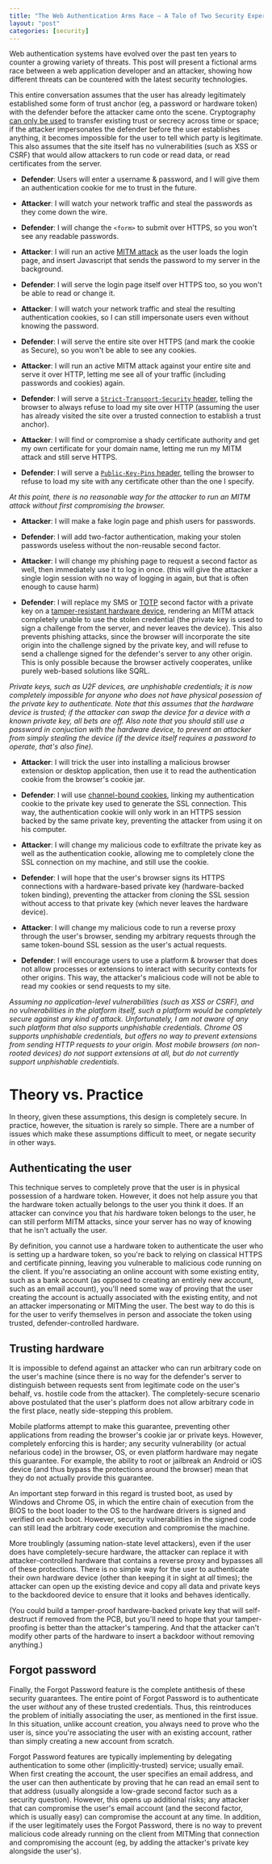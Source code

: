 ```yaml
---
title: "The Web Authentication Arms Race – A Tale of Two Security Experts"
layout: "post"
categories: [security]
---
```


Web authentication systems have evolved over the past ten years to counter a growing variety of threats.  This post will present a fictional arms race between a web application developer and an attacker, showing how different threats can be countered with the latest security technologies.

This entire conversation assumes that the user has already legitimately established some form of trust anchor (eg, a password or hardware token) with the defender before the attacker came onto the scene.  Cryptography [can only be used](http://blogs.msdn.com/b/ericlippert/archive/2011/09/27/keep-it-secret-keep-it-safe.aspx) to transfer existing trust or secrecy across time or space; if the attacker impersonates the defender before the user establishes anything, it becomes impossible for the user to tell which party is legitimate.  This also assumes that the site itself has no vulnerabilities (such as XSS or CSRF) that would allow attackers to run code or read data, or read certificates from the server.

 - **Defender**: Users will enter a username & password, and I will give them an authentication cookie for me to trust in the future.
 - **Attacker**: I will watch your network traffic and steal the passwords as they come down the wire.

 - **Defender**: I will change the `<form>` to submit over HTTPS, so you won't see any readable passwords.
 - **Attacker**: I will run an active [MITM attack](https://en.wikipedia.org/wiki/Man-in-the-middle_attack) as the user loads the login page, and insert Javascript that sends the password to my server in the background.

 - **Defender**: I will serve the login page itself over HTTPS too, so you won't be able to read or change it.
 - **Attacker**: I will watch your network traffic and steal the resulting authentication cookies, so I can still impersonate users even without knowing the password.

 - **Defender**: I will serve the entire site over HTTPS (and mark the cookie as Secure), so you won't be able to see any cookies.
 - **Attacker**: I will run an active MITM attack against your entire site and serve it over HTTP, letting me see all of your traffic (including passwords and cookies) again.

 - **Defender**: I will serve a [`Strict-Transport-Security` header](https://en.wikipedia.org/wiki/HTTP_Strict_Transport_Security), telling the browser to always refuse to load my site over HTTP (assuming the user has already visited the site over a trusted connection to establish a trust anchor).
 - **Attacker**: I will find or compromise a shady certificate authority and get my own certificate for your domain name, letting me run my MITM attack and still serve HTTPS. 
 
 - **Defender**: I will serve a [`Public-Key-Pins` header](https://en.wikipedia.org/wiki/HTTP_Public_Key_Pinning), telling the browser to refuse to load my site with any certificate other than the one I specify.
  
 _At this point, there is no reasonable way for the attacker to run an MITM attack without first compromising the browser._
  
 - **Attacker**: I will make a fake login page and phish users for passwords.
  
 - **Defender**: I will add two-factor authentication, making your stolen passwords useless without the non-reusable second factor.
  
 - **Attacker**: I will change my phishing page to request a second factor as well, then immediately use it to log in once.  (this will give the attacker a single login session with no way of logging in again, but that is often enough to cause harm)
  
 - **Defender**: I will replace my SMS or [TOTP](https://en.wikipedia.org/wiki/Time-based_One-time_Password_Algorithm) second factor with a private key on a [tamper-resistant hardware device](https://www.yubico.com/products/yubikey-hardware/), rendering an MITM attack completely unable to use the stolen credential (the private key is used to sign a challenge from the server, and never leaves the device).  This also prevents phishing attacks, since the browser will incorporate the site origin into the challenge signed by the private key, and will refuse to send a challenge signed for the defender's server to any other origin.  This is only possible because the browser actively cooperates, unlike purely web-based solutions like SQRL.
 
 _Private keys, such as U2F devices, are unphishable credentials; it is now completely impossible for anyone who does not have physical posession of the private key to authenticate.  Note that this assumes that the hardware device is trusted; if the attacker can swap the device for a device with a known private key, all bets are off.  Also note that you should still use a password in conjuction with the hardware device, to prevent an attacker from simply stealing the device (if the device itself requires a password to operate, that's also fine)._
 
 - **Attacker**: I will trick the user into installing a malicious browser extension or desktop application, then use it to read the authentication cookie from the browser's cookie jar.
 
 - **Defender**: I will use [channel-bound cookies](http://www.browserauth.net/channel-bound-cookies), linking my authentication cookie to the private key used to generate the SSL connection.  This way, the authentication cookie will only work in an HTTPS session backed by the same private key, preventing the attacker from using it on his computer.
 - **Attacker**: I will change my malicious code to exfiltrate the private key as well as the authentication cookie, allowing me to completely clone the SSL connection on my machine, and still use the cookie.
 
 - **Defender**: I will hope that the user's browser signs its HTTPS connections with a hardware-based private key (hardware-backed token binding), preventing the attacker from cloning the SSL session without access to that private key (which never leaves the hardware device).
 - **Attacker**: I will change my malicious code to run a reverse proxy through the user's browser, sending my arbitrary requests through the same token-bound SSL session as the user's actual requests.
 
 - **Defender**: I will encourage users to use a platform & browser that does not allow processes or extensions to interact with security contexts for other origins.  This way, the attacker's malicious code will not be able to read my cookies or send requests to my site.
  
  _Assuming no application-level vulnerabilities (such as XSS or CSRF), and no vulnerabilities in the platform itself, such a platform would be completely secure against any kind of attack.  Unfortunately, I am not aware of any such platform that also supports unphishable credentials.  Chrome OS supports unphishable credentials, but offers no way to prevent extensions from sending HTTP requests to your origin.  Most mobile browsers (on non-rooted devices) do not support extensions at all, but do not currently support unphishable credentials._
  
# Theory vs. Practice
In theory, given these assumptions, this design is completely secure.  In practice, however, the situation is rarely so simple.  There are a number of issues which make these assumptions difficult to meet, or negate security in other ways.

## Authenticating the user
This technique serves to completely prove that the user is in physical possession of a hardware token.  However, it does not help assure you that the hardware token actually belongs to the user you think it does.  If an attacker can convince you that _his_ hardware token belongs to the user, he can still perform MITM attacks, since your server has no way of knowing that he isn't actually the user.

By definition, you cannot use a hardware token to authenticate the user who is setting up a hardware token, so you're back to relying on classical HTTPS and certificate pinning, leaving you vulnerable to malicious code running on the client.  If you're associating an online account with some existing entity, such as a bank account (as opposed to creating an entirely new account, such as an email account), you'll need some way of proving that the user creating the account is actually associated with the existing entity, and not an attacker impersonating or MITMing the user.  The best way to do this is for the user to verify themselves in person and associate the token using trusted, defender-controlled hardware.
  
## Trusting hardware
It is impossible to defend against an attacker who can run arbitrary code on the user's machine (since there is no way for the defender's server to distinguish between requests sent from legitimate code on the user's behalf, vs. hostile code from the attacker).  The completely-secure scenario above postulated that the user's platform does not allow arbitrary code in the first place, neatly side-stepping this problem.

Mobile platforms attempt to make this guarantee, preventing other applications from reading the browser's cookie jar or private keys.  However, completely enforcing this is harder; any security vulnerability (or actual nefarious code) in the browser, OS, or even platform hardware may negate this guarantee.  For example, the ability to root or jailbreak an Android or iOS device (and thus bypass the protections around the browser) mean that they do not actually provide this guarantee.

An important step forward in this regard is trusted boot, as used by Windows and Chrome OS, in which the entire chain of execution from the BIOS to the boot loader to the OS to the hardware drivers is signed and verified on each boot.  However, security vulnerabilities in the signed code can still lead the arbitrary code execution and compromise the machine.

More troublingly (assuming nation-state level attackers), even if the user does have completely-secure hardware, the attacker can replace it with attacker-controlled hardware that contains a reverse proxy and bypasses all of these protections.  There is no simple way for the user to authenticate their own hardware device (other than keeping it in sight at _all_ times); the attacker can open up the existing device and copy all data and private keys to the backdoored device to ensure that it looks and behaves identically.

(You could build a tamper-proof hardware-backed private key that will self-destruct if removed from the PCB, but you'll need to hope that your tamper-proofing is better than the attacker's tampering.  And that the attacker can't modify other parts of the hardware to insert a backdoor without removing anything.)

## Forgot password
Finally, the Forgot Password feature is the complete antithesis of these security guarantees.  The entire point of Forgot Password is to authenticate the user _without_ any of these trusted credentials.  Thus, this reintroduces the problem of initially associating the user, as mentioned in the first issue.  In this situation, unlike account creation, you always need to prove who the user is, since you're associating the user with an existing account, rather than simply creating a new account from scratch.

Forgot Password features are typically implementing by delegating authentication to some other (implicitly-trusted) service; usually email.  When first creating the account, the user specifies an email address, and the user can then authenticate by proving that he can read an email sent to that address (usually alongside a low-grade second factor such as a security question).  However, this opens up additional risks; any attacker that can compromise the user's email account (and the second factor, which is usually easy) can compromise the account at any time.  In addition, if the user legitimately uses the Forgot Password, there is no way to prevent malicious code already running on the client from MITMing that connection and compromising the account (eg, by adding the attacker's private key alongside the user's). 
